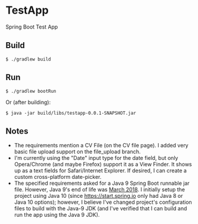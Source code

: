 # TestApp
Spring Boot Test App

## Build
`$ ./gradlew build`

## Run
`$ ./gradlew bootRun`

Or (after building):

`$ java -jar build/libs/testapp-0.0.1-SNAPSHOT.jar`

## Notes
* The requirements mention a CV File (on the CV file page). I added very basic file upload support on the file_upload branch.
* I'm currently using the "Date" input type for the date field, but only Opera/Chrome (and maybe Firefox) support it as a View Finder. It shows up as a text fields for Safari/Internet Explorer. If desired, I can create a custom cross-platform date-picker.
* The specified requirements asked for a Java 9 Spring Boot runnable jar file. However, Java 9's end of life was [March 2018](http://www.oracle.com/technetwork/java/javase/eol-135779.html). I initially setup the project using Java 10 (since https://start.spring.io only had Java 8 or Java 10 options); however, I believe I've changed project's configuration files to build with the Java-9 JDK (and I've verified that I can build and run the app using the Java 9 JDK). 
